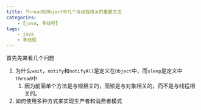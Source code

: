 ```yaml
---
title: Thread和Object中几个与线程相关的重要方法
categories:
	- [java, 多线程]
tags:
	- java
	- 多线程
---
```


首先先来看几个问题

1. 为什么`wait`，`notify`和`notifyAll`是定义在`Object`中，而`sleep`是定义中`Thread`中
	1. 因为前面单个方法是与锁相关的，而锁是与对象相关的，而不是与线程相关的。
2. 如何使用多种方式来实现生产者和消费者模式